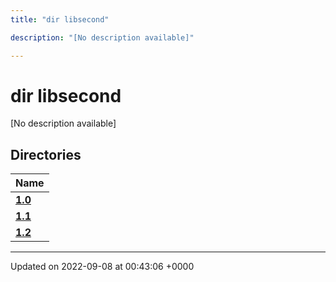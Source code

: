 ```yaml
---
title: "dir libsecond"

description: "[No description available]"

---
```


# dir libsecond

[No description available]

## Directories

| Name           |
| -------------- |
| **[1.0](/documentation/code/files/dir_4e7d0a7221199b5e3988a802b6a5e37f/#dir-1-0)**  |
| **[1.1](/documentation/code/files/dir_d1f2a55f41e415ebe099cfae2057f907/#dir-1-1)**  |
| **[1.2](/documentation/code/files/dir_1185cf205eb7c76e1c0c729ff9fd7030/#dir-1-2)**  |






-------------------------------

Updated on 2022-09-08 at 00:43:06 +0000
